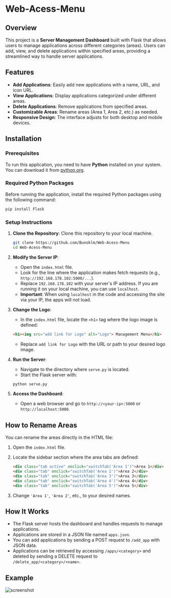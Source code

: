 # Web-Acess-Menu 

## Overview

This project is a **Server Management Dashboard** built with Flask that allows users to manage applications across different categories (areas). Users can add, view, and delete applications within specified areas, providing a streamlined way to handle server applications.

## Features

- **Add Applications**: Easily add new applications with a name, URL, and icon URL.
- **View Applications**: Display applications categorized under different areas.
- **Delete Applications**: Remove applications from specified areas.
- **Customizable Areas**: Rename areas (Area 1, Area 2, etc.) as needed.
- **Responsive Design**: The interface adjusts for both desktop and mobile devices.

## Installation

### Prerequisites

To run this application, you need to have **Python** installed on your system. You can download it from [python.org](https://www.python.org/downloads/).

### Required Python Packages

Before running the application, install the required Python packages using the following command:

```bash
pip install Flask
```

### Setup Instructions

1. **Clone the Repository**: Clone this repository to your local machine.

   ```bash
   git clone https://github.com/Bunoklm/Web-Acess-Menu
   cd Web-Acess-Menu
   ```

2. **Modify the Server IP**:
   - Open the `index.html` file.
   - Look for the line where the application makes fetch requests (e.g., `http://192.168.178.102:5000/...`).
   - Replace `192.168.178.102` with your server's IP address. If you are running it on your local machine, you can use `localhost`.
   - **Important**: When using `localhost` in the code and accessing the site via your IP, the apps will not load.

3. **Change the Logo**:
   - In the `index.html` file, locate the `<h1>` tag where the logo image is defined:

   ```html
   <h1><img src="add link for Logo" alt="Logo"> Management Menu</h1>
   ```

   - Replace `add link for Logo` with the URL or path to your desired logo image.

4. **Run the Server**:
   - Navigate to the directory where `serve.py` is located.
   - Start the Flask server with:

   ```bash
   python serve.py
   ```

5. **Access the Dashboard**:
   - Open a web browser and go to `http://<your-ip>:5000` or `http://localhost:5000`.

## How to Rename Areas

You can rename the areas directly in the HTML file:

1. Open the `index.html` file.
2. Locate the sidebar section where the area tabs are defined:

   ```html
   <div class="tab active" onclick="switchTab('Area 1')">Area 1</div>
   <div class="tab" onclick="switchTab('Area 2')">Area 2</div>
   <div class="tab" onclick="switchTab('Area 3')">Area 3</div>
   <div class="tab" onclick="switchTab('Area 4')">Area 4</div>
   <div class="tab" onclick="switchTab('Area 5')">Area 5</div>
   ```

3. Change `'Area 1'`, `'Area 2'`, etc., to your desired names.

## How It Works

- The Flask server hosts the dashboard and handles requests to manage applications.
- Applications are stored in a JSON file named `apps.json`.
- You can add applications by sending a POST request to `/add_app` with JSON data.
- Applications can be retrieved by accessing `/apps/<category>` and deleted by sending a DELETE request to `/delete_app/<category>/<name>`.


## Example
![screenshot](https://github.com/user-attachments/assets/d687347d-f128-4d24-ab8e-a9cafcd2d586)

